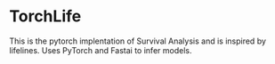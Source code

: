 # TorchLife

This is the pytorch implentation of Survival Analysis and is inspired by lifelines. Uses PyTorch and Fastai to infer models.
